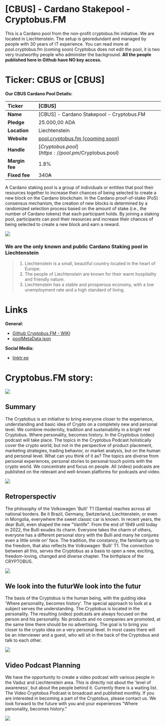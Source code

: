# [CBUS] - Cardano Stakepool - Cryptobus.FM
This is a Cardano pool from the non-profit cryptobus.fm initiative. We are located in Liechtenstein. 
The setup is georedundant and managed by people with 30 years of IT experience. You can read more at pool.cryptobus.fm (coming soon) Cryptobus does not edit the pool, it is two very trustworthy people who administer the background. **All the people published here in Github have NO key access.**

# Ticker: CBUS or [CBUS]

**Our CBUS Cardano Pool Details:**

| Ticker  | [CBUS]  |
| :------------ | :------------ |
|  **Name**  | [CBUS] - Cardano Stakepool - Cryptobus.FM  |
|  **Pledge**  | 25.000,00 ADA  |
|  **Location**  | Liechtenstein   |
|  **Website**  | [pool.cryptobus.fm (cooming soon)](https://pool.cryptobus.fm)  |
|  **Handle**  | [$Cryptobus.pool](https://pool.pm/$Cryptobus.pool)  |
|  **Margin fee**  | 1.8%  |
|  **Fixed fee**  | 340₳  |

A Cardano staking pool is a group of individuals or entities that pool their resources together to increase their chances of being selected to create a new block on the Cardano blockchain. In the Cardano proof-of-stake (PoS) consensus mechanism, the creation of new blocks is determined by a randomized selection process based on the amount of stake (i.e., the number of Cardano tokens) that each participant holds. By joining a staking pool, participants can pool their resources and increase their chances of being selected to create a new block and earn a reward.

![](https://burgenarchiv.de/grafiken/heads/liechtenstein/schloss-vaduz.webp)

### **We are the only known and public Cardano Staking pool in Liechtenstein** 
> 1. Liechtenstein is a small, beautiful country located in the heart of Europe.
> 2. The people of Liechtenstein are known for their warm hospitality and friendly nature.
> 3. Liechtenstein has a stable and prosperous economy, with a low unemployment rate and a high standard of living.


# Links

**General:**
- [Github Cryptobus.FM - WIKI](https://github.com/Hodl10-AG/CBUS-Cardano-Pool-cryptobus.fm/wiki/WIKI---Stakepool-Cryotpbus.fm)
- [poolMetaData.json](https://tinyurl.com/yf5brbjf)

**Social Media:**
- [linktr.ee](https://linktr.ee/cryptobus_fm)


# Cryptobus.FM story:

![](https://media.licdn.com/dms/image/D4D12AQH-3xL6cZVB_Q/article-inline_image-shrink_1500_2232/0/1660145443839?e=1676505600&v=beta&t=l7komVTH7pvQKHDO_fxxiKg-Yj2lnmZZWAQdbXowzZ0)

## Summary
The Cryptobus is an initiative to bring everyone closer to the experience, understanding and basic idea of Crypto on a completely new and personal level. We combine modernity, tradition and sustainability in a bright red Cryptobus. Where personality, becomes history. In the Cryptobus (video) podcast will take place. The topics in the Cryptobus Podcast holistically cover the crypto world, but not in the perspective of product placement, marketing strategies, trading behavior, or market analysis, but on the human and personal level. What can you think of it as? The topics are diverse from personal experiences, personal stories to personal touch points with the crypto world. We concentrate and focus on people. All (video) podcasts are published on the relevant and well-known platforms for podcasts and video. 

![](https://media.licdn.com/dms/image/D4D12AQHrU-1VmHOZPg/article-inline_image-shrink_1500_2232/0/1660145455076?e=1676505600&v=beta&t=-MRMtzrVyjZr7_cQ1YA_vHfwzjvPpU7crIa6lD3r85Q)

## Retroperspectiv
The philosophy of the Volkswagen 'Bulli' T1 (Samba) reaches across all national borders. Be it Brazil, Germany, Switzerland, Liechtenstein, or even in Mongolia, everywhere the sweet classic car is known. In recent years, the dear Bulli, even shaped the new "Vanlife". From the end of 1949 until today in 2022, the Bulli exudes its charm. Everyone takes the charm of others, everyone has a different personal story with the Bulli and many he conjures even a little smile on' face. The tradition, the constancy, the familiarity up to the freedom, that also reflects the Volkswagen 'Bulli' T1. The connection between all this, serves the Cryptobus as a basis to open a new, exciting, freedom-loving, changed and diverse chapter. The birthplace of the CRYPTOBUS.

![](https://media.licdn.com/dms/image/D4D12AQERAWUyyMSeYg/article-inline_image-shrink_1500_2232/0/1660145466816?e=1676505600&v=beta&t=sRDs03XAuLBnE7M-Gt88mRx5opDGvb4qmk5PASYtP3g)

## We look into the futurWe look into the futur
The basis of the Cryptobus is the human being, with the guiding idea 'Where personality, becomes history'. The special approach to look at a subject serves the understanding. The Cryptobus is located in the personality. The resulting (video) podcasts are always focused on the person and his personality. No products and no companies are promoted, at the same time there should be no advertising. The goal is to bring you closer to the crypto idea on a very personal level. In most cases there will be an interviewer and a guest, who will sit in the back of the Cryptobus and talk to each other. 


![](https://media.licdn.com/dms/image/D4D12AQEl7UHROedyog/article-inline_image-shrink_1500_2232/0/1660145478956?e=1676505600&v=beta&t=0Vl5VLIDe9d3Qk_rM9WBvmbLwO9M-q0_lNI-uW--Id0)

## Video Podcast Planning
We have the opportunity to create a video podcast with various people in the Vaduz and Liechtenstein area. This is directly not about the 'level of awareness', but about the people behind it. Currently there is a waiting list. The Video Cryptobus Podcast is broadcast and published monthly. If you are interested in becoming a part of the Cryptobus, please contact us. We look forward to the future with you and your experiences "Where personality, becomes history."

![](https://media.licdn.com/dms/image/D4D12AQHwLOnA2qzbHw/article-inline_image-shrink_1500_2232/0/1660145489729?e=1676505600&v=beta&t=1iv9HHb86WNIWIjO0ZnO0GovKloC3QqzzKgutagzK-Y)
